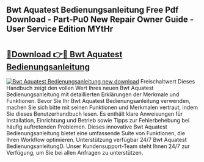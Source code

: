 ## Bwt Aquatest Bedienungsanleitung Free Pdf Download - Part-Pu0 New Repair Owner Guide - User Service Edition MYtHr

# <h2><a href="http://df4jfst.blite.top/?on=Bwt+Aquatest+Bedienungsanleitung">🔗Download 👉🔴 Bwt Aquatest Bedienungsanleitung</a></h2>

[![Bwt Aquatest Bedienungsanleitung new download](https://i.imgur.com/lujVjoI.png)](http://df4jfst.blite.top/?on=Bwt+Aquatest+Bedienungsanleitung)
Freischaltwert Dieses Handbuch zeigt den vollen Wert Ihres neuen Bwt Aquatest Bedienungsanleitung mit detaillierten Erklärungen der Merkmale und Funktionen. Bevor Sie Ihr Bwt Aquatest Bedienungsanleitung verwenden, machen Sie sich bitte mit seinen Funktionen und Merkmalen vertraut, indem Sie dieses Benutzerhandbuch lesen. Es enthält klare Anweisungen für Installation, Einrichtung und Betrieb sowie Tipps zur Fehlerbehebung bei häufig auftretenden Problemen. Dieses innovative Bwt Aquatest Bedienungsanleitung bietet eine umfassende Suite von Funktionen, die Ihren Workflow optimieren. Unterstützung verfügbar 24/7 Bwt Aquatest BedienungsanleitungD. Unser Kundensupport-Team steht Ihnen 24/7 zur Verfügung, um Sie bei allen Anfragen zu unterstützen.
